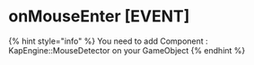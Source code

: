 # onMouseEnter \[EVENT]

{% hint style="info" %}
You need to add Component : KapEngine::MouseDetector on your GameObject
{% endhint %}
